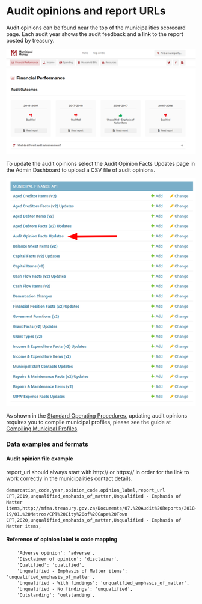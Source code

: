 # Audit opinions and report URLs

Audit opinions can be found near the top of the municipalities scorecard page. Each audit year shows the audit feedback and a link to the report posted by treasury.

![](<../.gitbook/assets/image (14).png>)

To update the audit opinions select the Audit Opinion Facts Updates page in the Admin Dashboard to upload a CSV file of audit opinions.

![](<../.gitbook/assets/image (19).png>)

As shown in the [Standard Operating Procedures](standard-operating-procedure.md), updating audit opinions requires you to compile municipal profiles, please see the guide at [Compiling Municipal Profiles](administrators-guide.md#compiling-municipal-profiles).

### Data examples and formats

#### Audit opinion file example

report\_url should always start with http:// or https:// in order for the link to work correctly in the municipalities contact details.

```
demarcation_code,year,opinion_code,opinion_label,report_url
CPT,2019,unqualified_emphasis_of_matter,Unqualified - Emphasis of Matter items,http://mfma.treasury.gov.za/Documents/07.%20Audit%20Reports/2018-19/01.%20Metros/CPT%20City%20of%20Cape%20Town
CPT,2020,unqualified_emphasis_of_matter,Unqualified - Emphasis of Matter items,
```

#### Reference of opinion label to code mapping

```
    'Adverse opinion': 'adverse',
    'Disclaimer of opinion': 'disclaimer',
    'Qualified': 'qualified',
    'Unqualified - Emphasis of Matter items': 'unqualified_emphasis_of_matter',
    'Unqualified - With findings': 'unqualified_emphasis_of_matter',
    'Unqualified - No findings': 'unqualified',
    'Outstanding': 'outstanding',
```
